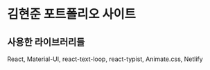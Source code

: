 # 김현준 포트폴리오 사이트



## 사용한 라이브러리들

React,
Material-UI,
react-text-loop,
react-typist,
Animate.css,
Netlify
